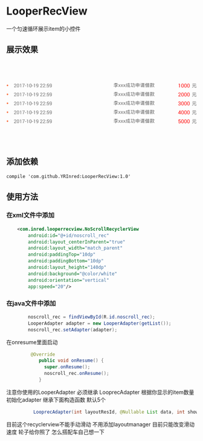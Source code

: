 # LooperRecView
一个匀速循环展示item的小控件
## 展示效果
![img](https://github.com/YRInred/LooperRecView/blob/master/01074.gif)
## 添加依赖
```compile
compile 'com.github.YRInred:LooperRecView:1.0'
```
## 使用方法
### 在xml文件中添加
```xml
    <com.inred.looperrecview.NoScrollRecyclerView
        android:id="@+id/noscroll_rec"
        android:layout_centerInParent="true"
        android:layout_width="match_parent"
        android:paddingTop="10dp"
        android:paddingBottom="10dp"
        android:layout_height="140dp"
        android:background="@color/white"
        android:orientation="vertical"
        app:speed="20"/>
```
### 在java文件中添加
```java
        noscroll_rec = findViewById(R.id.noscroll_rec);
        LooperAdapter adapter = new LooperAdapter(getList());
        noscroll_rec.setAdapter(adapter);
```
在onresume里面启动
```java
         @Override
            public void onResume() {
              super.onResume();
              noscroll_rec.onResume();
            }
 ```
注意你使用的LooperAdapter 必须继承 LooprecAdapter
根据你显示的item数量初始化adapter 继承下面构造函数  默认5个
```java
          LooprecAdapter(int layoutResId, @Nullable List data, int showitemnum)
```

目前这个recyclerview不能手动滑动 不用添加layoutmanager 目前只能改变滑动速度 
轮子给你照了 怎么搭配车自己想一下
